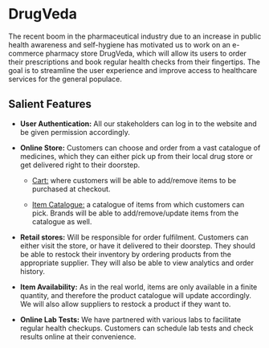 # DrugVeda

The recent boom in the pharmaceutical industry due to an increase in public health awareness and self-hygiene has motivated us to work on an e-commerce pharmacy store DrugVeda, which will allow its users to order their prescriptions and book regular health checks from their fingertips. The goal is to streamline the user experience and improve access to healthcare services for the general populace.

## Salient Features

- **User Authentication:** All our stakeholders can log in to the website and be given permission accordingly.

- **Online Store:** Customers can choose and order from a vast catalogue of medicines, which they can either
pick up from their local drug store or get delivered right to their doorstep.

  - <u>Cart:</u> where customers will be able to add/remove items to be purchased at checkout.

  - <u>Item Catalogue:</u> a catalogue of items from which customers can pick. Brands will be able to add/remove/update items from the catalogue as well.

- **Retail stores:** Will be responsible for order fulfilment. Customers can either visit the store, or have it
delivered to their doorstep. They should be able to restock their inventory by ordering products from the
appropriate supplier. They will also be able to view analytics and order history.

- **Item Availability:** As in the real world, items are only available in a finite quantity, and therefore the
product catalogue will update accordingly. We will also allow suppliers to restock a product if they want
to.

- **Online Lab Tests:** We have partnered with various labs to facilitate regular health checkups. Customers
can schedule lab tests and check results online at their convenience.